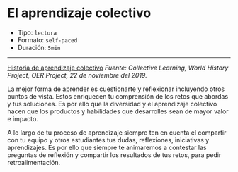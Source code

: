 # El aprendizaje colectivo

* Tipo: `lectura`
* Formato: `self-paced`
* Duración: `5min`

***

[Historia de aprendizaje colectivo](https://www.youtube.com/watch?v=sJSTNDNEaU0&feature=youtu.be)
*Fuente: Collective Learning, World History Project, OER Project, 22 de noviembre del 2019.*

La mejor forma de aprender es cuestionarte y reflexionar incluyendo otros puntos
de vista. Estos enriquecen tu comprensión de los retos que abordas y tus
soluciones. Es por ello que la diversidad y el aprendizaje colectivo hacen que
los productos y habilidades que desarrolles sean de mayor valor e impacto.

A lo largo de tu proceso de aprendizaje siempre ten en cuenta el compartir con
tu equipo y otros estudiantes tus dudas, reflexiones, iniciativas y
aprendizajes. Es por ello que siempre te animaremos a contestar las preguntas de
reflexión y compartir los resultados de tus retos, para pedir retroalimentación.
